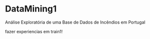 # DataMining1
Análise Exploratória de uma Base de Dados de Incêndios em Portugal

fazer experiencias em train1!

